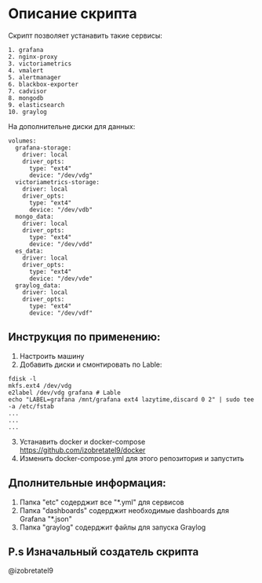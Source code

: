 # Описание скрипта

Скрипт позволяет устанавить такие сервисы:
```
1. grafana
2. nginx-proxy
3. victoriametrics
4. vmalert
5. alertmanager
6. blackbox-exporter
7. cadvisor
8. mongodb
9. elasticsearch
10. graylog
```
На дополнительне диски для данных:
```
volumes:
  grafana-storage:
    driver: local
    driver_opts:
      type: "ext4"
      device: "/dev/vdg"
  victoriametrics-storage:
    driver: local
    driver_opts:
      type: "ext4"
      device: "/dev/vdb"
  mongo_data:
    driver: local
    driver_opts:
      type: "ext4"
      device: "/dev/vdd"
  es_data:
    driver: local
    driver_opts:
      type: "ext4"
      device: "/dev/vde"
  graylog_data:
    driver: local
    driver_opts:
      type: "ext4"
      device: "/dev/vdf"
```
## Инструкция по применению: 

1. Настроить машину
2. Добавить диски и смонтировать по Lable:
```
fdisk -l
mkfs.ext4 /dev/vdg
e2label /dev/vdg grafana # Lable
echo "LABEL=grafana /mnt/grafana ext4 lazytime,discard 0 2" | sudo tee -a /etc/fstab
...
...
...
```
3. Устанавить docker и docker-compose
https://github.com/izobretatel9/docker
4. Изменить docker-compose.yml для этого репозитория и запустить
## Дполнительные информация: 

1. Папка "etc" содерджит все "*.yml" для сервисов
2. Папка "dashboards" содерджит необходимые dashboards для Grafana "*.json"
3. Папка "graylog" содерджит файлы для запуска Graylog

## P.s Изначальный создатель скрипта

@izobretatel9